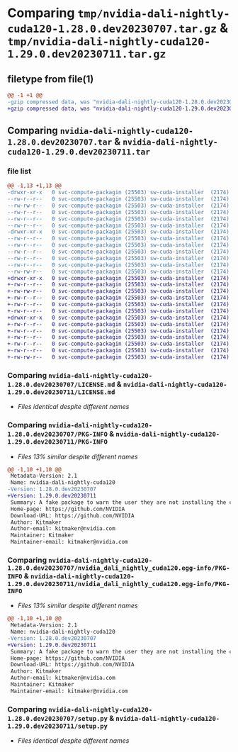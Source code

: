 # Comparing `tmp/nvidia-dali-nightly-cuda120-1.28.0.dev20230707.tar.gz` & `tmp/nvidia-dali-nightly-cuda120-1.29.0.dev20230711.tar.gz`

## filetype from file(1)

```diff
@@ -1 +1 @@
-gzip compressed data, was "nvidia-dali-nightly-cuda120-1.28.0.dev20230707.tar", last modified: Mon Jul 10 10:05:02 2023, max compression
+gzip compressed data, was "nvidia-dali-nightly-cuda120-1.29.0.dev20230711.tar", last modified: Tue Jul 11 22:50:15 2023, max compression
```

## Comparing `nvidia-dali-nightly-cuda120-1.28.0.dev20230707.tar` & `nvidia-dali-nightly-cuda120-1.29.0.dev20230711.tar`

### file list

```diff
@@ -1,13 +1,13 @@
-drwxr-xr-x   0 svc-compute-packagin (25503) sw-cuda-installer  (2174)        0 2023-07-10 10:05:02.279043 nvidia-dali-nightly-cuda120-1.28.0.dev20230707/
--rw-r--r--   0 svc-compute-packagin (25503) sw-cuda-installer  (2174)      459 2023-07-10 10:05:02.000000 nvidia-dali-nightly-cuda120-1.28.0.dev20230707/ERROR.txt
--rw-rw-r--   0 svc-compute-packagin (25503) sw-cuda-installer  (2174)    11336 2023-06-14 10:03:35.000000 nvidia-dali-nightly-cuda120-1.28.0.dev20230707/LICENSE.md
--rw-r--r--   0 svc-compute-packagin (25503) sw-cuda-installer  (2174)       27 2023-07-10 10:05:02.000000 nvidia-dali-nightly-cuda120-1.28.0.dev20230707/PACKAGE_NAME
--rw-r--r--   0 svc-compute-packagin (25503) sw-cuda-installer  (2174)     1668 2023-07-10 10:05:02.279043 nvidia-dali-nightly-cuda120-1.28.0.dev20230707/PKG-INFO
--rw-r--r--   0 svc-compute-packagin (25503) sw-cuda-installer  (2174)      286 2023-07-10 10:05:02.000000 nvidia-dali-nightly-cuda120-1.28.0.dev20230707/README.rst
-drwxr-xr-x   0 svc-compute-packagin (25503) sw-cuda-installer  (2174)        0 2023-07-10 10:05:02.278043 nvidia-dali-nightly-cuda120-1.28.0.dev20230707/nvidia_dali_nightly_cuda120.egg-info/
--rw-r--r--   0 svc-compute-packagin (25503) sw-cuda-installer  (2174)     1668 2023-07-10 10:05:02.000000 nvidia-dali-nightly-cuda120-1.28.0.dev20230707/nvidia_dali_nightly_cuda120.egg-info/PKG-INFO
--rw-r--r--   0 svc-compute-packagin (25503) sw-cuda-installer  (2174)      257 2023-07-10 10:05:02.000000 nvidia-dali-nightly-cuda120-1.28.0.dev20230707/nvidia_dali_nightly_cuda120.egg-info/SOURCES.txt
--rw-r--r--   0 svc-compute-packagin (25503) sw-cuda-installer  (2174)        1 2023-07-10 10:05:02.000000 nvidia-dali-nightly-cuda120-1.28.0.dev20230707/nvidia_dali_nightly_cuda120.egg-info/dependency_links.txt
--rw-r--r--   0 svc-compute-packagin (25503) sw-cuda-installer  (2174)       22 2023-07-10 10:05:02.000000 nvidia-dali-nightly-cuda120-1.28.0.dev20230707/nvidia_dali_nightly_cuda120.egg-info/top_level.txt
--rw-r--r--   0 svc-compute-packagin (25503) sw-cuda-installer  (2174)       38 2023-07-10 10:05:02.279043 nvidia-dali-nightly-cuda120-1.28.0.dev20230707/setup.cfg
--rw-rw-r--   0 svc-compute-packagin (25503) sw-cuda-installer  (2174)     4560 2023-06-14 10:03:35.000000 nvidia-dali-nightly-cuda120-1.28.0.dev20230707/setup.py
+drwxr-xr-x   0 svc-compute-packagin (25503) sw-cuda-installer  (2174)        0 2023-07-11 22:50:15.377694 nvidia-dali-nightly-cuda120-1.29.0.dev20230711/
+-rw-r--r--   0 svc-compute-packagin (25503) sw-cuda-installer  (2174)      459 2023-07-11 22:50:15.000000 nvidia-dali-nightly-cuda120-1.29.0.dev20230711/ERROR.txt
+-rw-rw-r--   0 svc-compute-packagin (25503) sw-cuda-installer  (2174)    11336 2023-06-14 14:12:21.000000 nvidia-dali-nightly-cuda120-1.29.0.dev20230711/LICENSE.md
+-rw-r--r--   0 svc-compute-packagin (25503) sw-cuda-installer  (2174)       27 2023-07-11 22:50:15.000000 nvidia-dali-nightly-cuda120-1.29.0.dev20230711/PACKAGE_NAME
+-rw-r--r--   0 svc-compute-packagin (25503) sw-cuda-installer  (2174)     1668 2023-07-11 22:50:15.377694 nvidia-dali-nightly-cuda120-1.29.0.dev20230711/PKG-INFO
+-rw-r--r--   0 svc-compute-packagin (25503) sw-cuda-installer  (2174)      286 2023-07-11 22:50:15.000000 nvidia-dali-nightly-cuda120-1.29.0.dev20230711/README.rst
+drwxr-xr-x   0 svc-compute-packagin (25503) sw-cuda-installer  (2174)        0 2023-07-11 22:50:15.377694 nvidia-dali-nightly-cuda120-1.29.0.dev20230711/nvidia_dali_nightly_cuda120.egg-info/
+-rw-r--r--   0 svc-compute-packagin (25503) sw-cuda-installer  (2174)     1668 2023-07-11 22:50:15.000000 nvidia-dali-nightly-cuda120-1.29.0.dev20230711/nvidia_dali_nightly_cuda120.egg-info/PKG-INFO
+-rw-r--r--   0 svc-compute-packagin (25503) sw-cuda-installer  (2174)      257 2023-07-11 22:50:15.000000 nvidia-dali-nightly-cuda120-1.29.0.dev20230711/nvidia_dali_nightly_cuda120.egg-info/SOURCES.txt
+-rw-r--r--   0 svc-compute-packagin (25503) sw-cuda-installer  (2174)        1 2023-07-11 22:50:15.000000 nvidia-dali-nightly-cuda120-1.29.0.dev20230711/nvidia_dali_nightly_cuda120.egg-info/dependency_links.txt
+-rw-r--r--   0 svc-compute-packagin (25503) sw-cuda-installer  (2174)       22 2023-07-11 22:50:15.000000 nvidia-dali-nightly-cuda120-1.29.0.dev20230711/nvidia_dali_nightly_cuda120.egg-info/top_level.txt
+-rw-r--r--   0 svc-compute-packagin (25503) sw-cuda-installer  (2174)       38 2023-07-11 22:50:15.377694 nvidia-dali-nightly-cuda120-1.29.0.dev20230711/setup.cfg
+-rw-rw-r--   0 svc-compute-packagin (25503) sw-cuda-installer  (2174)     4560 2023-06-14 14:12:21.000000 nvidia-dali-nightly-cuda120-1.29.0.dev20230711/setup.py
```

### Comparing `nvidia-dali-nightly-cuda120-1.28.0.dev20230707/LICENSE.md` & `nvidia-dali-nightly-cuda120-1.29.0.dev20230711/LICENSE.md`

 * *Files identical despite different names*

### Comparing `nvidia-dali-nightly-cuda120-1.28.0.dev20230707/PKG-INFO` & `nvidia-dali-nightly-cuda120-1.29.0.dev20230711/PKG-INFO`

 * *Files 13% similar despite different names*

```diff
@@ -1,10 +1,10 @@
 Metadata-Version: 2.1
 Name: nvidia-dali-nightly-cuda120
-Version: 1.28.0.dev20230707
+Version: 1.29.0.dev20230711
 Summary: A fake package to warn the user they are not installing the correct package.
 Home-page: https://github.com/NVIDIA
 Download-URL: https://github.com/NVIDIA
 Author: Kitmaker
 Author-email: kitmaker@nvidia.com
 Maintainer: Kitmaker
 Maintainer-email: kitmaker@nvidia.com
```

### Comparing `nvidia-dali-nightly-cuda120-1.28.0.dev20230707/nvidia_dali_nightly_cuda120.egg-info/PKG-INFO` & `nvidia-dali-nightly-cuda120-1.29.0.dev20230711/nvidia_dali_nightly_cuda120.egg-info/PKG-INFO`

 * *Files 13% similar despite different names*

```diff
@@ -1,10 +1,10 @@
 Metadata-Version: 2.1
 Name: nvidia-dali-nightly-cuda120
-Version: 1.28.0.dev20230707
+Version: 1.29.0.dev20230711
 Summary: A fake package to warn the user they are not installing the correct package.
 Home-page: https://github.com/NVIDIA
 Download-URL: https://github.com/NVIDIA
 Author: Kitmaker
 Author-email: kitmaker@nvidia.com
 Maintainer: Kitmaker
 Maintainer-email: kitmaker@nvidia.com
```

### Comparing `nvidia-dali-nightly-cuda120-1.28.0.dev20230707/setup.py` & `nvidia-dali-nightly-cuda120-1.29.0.dev20230711/setup.py`

 * *Files identical despite different names*

